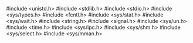 #include <unistd.h>
#include <stdlib.h>
#include <stdio.h>
#include <sys/types.h>
#include <fcntl.h>
#include <sys/stat.h>
#include <sys/wait.h>
#include <string.h>
#include <signal.h>
#include <sys/un.h>
#include <time.h>
#include <sys/ipc.h>
#include <sys/shm.h>
#include <sys/select.h>
#include <sys/mman.h>